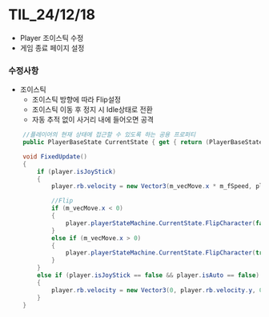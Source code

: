 # TIL_24/12/18

- Player 조이스틱 수정
- 게임 종료 페이지 설정

### 수정사항
- 조이스틱
  - 조이스틱 방향에 따라 Flip설정
  - 조이스틱 이동 후 정지 시 Idle상태로 전환
  - 자동 추적 없이 사거리 내에 들어오면 공격


```c#
    //플레이어의 현재 상태에 접근할 수 있도록 하는 공용 프로퍼티
    public PlayerBaseState CurrentState { get { return (PlayerBaseState)currentState; } }
```
```c#
    void FixedUpdate()
    {
        if (player.isJoyStick)
        {
            player.rb.velocity = new Vector3(m_vecMove.x * m_fSpeed, player.rb.velocity.y, m_vecMove.z * m_fSpeed);

            //Flip
            if (m_vecMove.x < 0)
            {
                player.playerStateMachine.CurrentState.FlipCharacter(false);
            }
            else if (m_vecMove.x > 0)
            {
                player.playerStateMachine.CurrentState.FlipCharacter(true);
            }
        }
        else if (player.isJoyStick == false && player.isAuto == false)
        {
            player.rb.velocity = new Vector3(0, player.rb.velocity.y, 0);
        }
    }


```